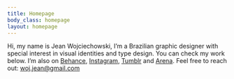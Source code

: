 ```yaml
---
title: Homepage
body_class: homepage
layout: homepage
---
```


Hi, my name is Jean Wojciechowski, I’m a Brazilian graphic designer with special interest in visual identities and type design.
You can check my work below. I’m also on <a href="{{ site.links.behance }}">Behance</a>, <a href="{{ site.links.instagram }}">Instagram</a>, <a href="{{ site.links.tumblr }}">Tumblr</a> and <a href="{{ site.links.arena }}">Arena</a>. Feel free to reach out: <a href="mailto:woj.jean@gmail.com">woj.jean@gmail.com</a>